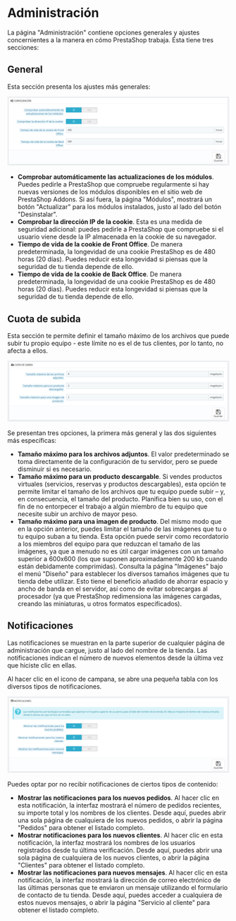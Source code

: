 # Administración

La página "Administración" contiene opciones generales y ajustes concernientes a la manera en cómo PrestaShop trabaja. Ésta tiene tres secciones:

## General <a id="Administraci&#xF3;n-General"></a>

Esta sección presenta los ajustes más generales:

![](../../../.gitbook/assets/54265531.png)

* **Comprobar automáticamente las actualizaciones de los módulos**. Puedes pedirle a PrestaShop que compruebe regularmente si hay nuevas versiones de los módulos disponibles en el sitio web de PrestaShop Addons. Si así fuera, la página "Módulos", mostrará un botón "Actualizar" para los módulos instalados, justo al lado del botón "Desinstalar".
* **Comprobar la dirección IP de la cookie**. Esta es una medida de seguridad adicional: puedes pedirle a PrestaShop que compruebe si el usuario viene desde la IP almacenada en la cookie de su navegador.
* **Tiempo de vida de la cookie de Front Office**. De manera predeterminada, la longevidad de una cookie PrestaShop es de 480 horas \(20 días\). Puedes reducir esta longevidad si piensas que la seguridad de tu tienda depende de ello.
* **Tiempo de vida de la cookie de Back Office**. De manera predeterminada, la longevidad de una cookie PrestaShop es de 480 horas \(20 días\). Puedes reducir esta longevidad si piensas que la seguridad de tu tienda depende de ello.

## Cuota de subida <a id="Administraci&#xF3;n-Cuotadesubida"></a>

Esta sección te permite definir el tamaño máximo de los archivos que puede subir tu propio equipo - este límite no es el de tus clientes, por lo tanto, no afecta a ellos.

![](../../../.gitbook/assets/54265534.png)

Se presentan tres opciones, la primera más general y las dos siguientes más específicas:

* **Tamaño máximo para los archivos adjuntos**. El valor predeterminado se toma directamente de la configuración de tu servidor, pero se puede disminuir si es necesario.
* **Tamaño máximo para un producto descargable**. Si vendes productos virtuales \(servicios, reservas y productos descargables\), esta opción te permite limitar el tamaño de los archivos que tu equipo puede subir – y, en consecuencia, el tamaño del producto. Planifica bien su uso, con el fin de no entorpecer el trabajo a algún miembro de tu equipo que necesite subir un archivo de mayor peso.
* **Tamaño máximo para una imagen de producto**. Del mismo modo que en la opción anterior, puedes limitar el tamaño de las imágenes que tu o tu equipo suban a tu tienda. Esta opción puede servir como recordatorio a los miembros del equipo para que reduzcan el tamaño de las imágenes, ya que a menudo no es útil cargar imágenes con un tamaño superior a 600x600 \(los que suponen aproximadamente 200 kb cuando están debidamente comprimidas\). Consulta la página "Imágenes" bajo el menú "Diseño" para establecer los diversos tamaños imágenes que tu tienda debe utilizar. Esto tiene el beneficio añadido de ahorrar espacio y ancho de banda en el servidor, así como de evitar sobrecargas al procesador \(ya que PrestaShop redimensiona las imágenes cargadas, creando las miniaturas, u otros formatos especificados\).

## Notificaciones <a id="Administraci&#xF3;n-Notificaciones"></a>

Las notificaciones se muestran en la parte superior de cualquier página de administración que cargue, justo al lado del nombre de la tienda. Las notificaciones indican el número de nuevos elementos desde la última vez que hiciste clic en ellas.

Al hacer clic en el icono de campana, se abre una pequeña tabla con los diversos tipos de notificaciones.

![](../../../.gitbook/assets/54265536.png)

Puedes optar por no recibir notificaciones de ciertos tipos de contenido:

* **Mostrar las notificaciones para los nuevos pedidos**. Al hacer clic en esta notificación, la interfaz mostrará el número de pedidos recientes, su importe total y los nombres de los clientes. Desde aquí, puedes abrir una sola página de cualquiera de los nuevos pedidos, o abrir la página "Pedidos" para obtener el listado completo.
* **Mostrar notificaciones para los nuevos clientes**. Al hacer clic en esta notificación, la interfaz mostrará los nombres de los usuarios registrados desde tu última verificación. Desde aquí, puedes abrir una sola página de cualquiera de los nuevos clientes, o abrir la página "Clientes" para obtener el listado completo.
* **Mostrar las notificaciones para nuevos mensajes**. Al hacer clic en esta notificación, la interfaz mostrará la dirección de correo electrónico de las últimas personas que te enviaron un mensaje utilizando el formulario de contacto de tu tienda. Desde aquí, puedes acceder a cualquiera de estos nuevos mensajes, o abrir la página "Servicio al cliente" para obtener el listado completo.

